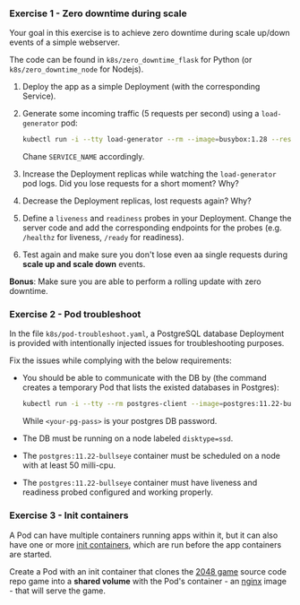 ### Exercise 1 - Zero downtime during scale

Your goal in this exercise is to achieve zero downtime during scale up/down events of a simple webserver.

The code can be found in `k8s/zero_downtime_flask` for Python (or `k8s/zero_downtime_node` for Nodejs).

1. Deploy the app as a simple Deployment (with the corresponding Service). 
2. Generate some incoming traffic (5 requests per second) using a `load-generator` pod: 
   ```bash
   kubectl run -i --tty load-generator --rm --image=busybox:1.28 --restart=Never -- /bin/sh -c "while sleep 0.2; do (wget -q -O- http://SERVICE_NAME &); done"
   ```
   Chane `SERVICE_NAME` accordingly.    

3. Increase the Deployment replicas while watching the `load-generator` pod logs. Did you lose requests for a short moment? Why?
4. Decrease the Deployment replicas, lost requests again? Why? 
5. Define a `liveness` and `readiness` probes in your Deployment. Change the server code and add the corresponding endpoints for the probes (e.g. `/healthz` for liveness, `/ready` for readiness). 
6. Test again and make sure you don't lose even aa single requests during **scale up and scale down** events.

**Bonus**: Make sure you are able to perform a rolling update with zero downtime. 

### Exercise 2 - Pod troubleshoot

In the file `k8s/pod-troubleshoot.yaml`, a PostgreSQL database Deployment is provided with intentionally injected issues for troubleshooting purposes.

Fix the issues while complying with the below requirements: 

- You should be able to communicate with the DB by (the command creates a temporary Pod that lists the existed databases in Postgres):

  ```bash
  kubectl run -i --tty --rm postgres-client --image=postgres:11.22-bullseye --restart=Never -- /bin/sh -c "PGPASSWORD=<your-pg-pass> psql -h mysql-service -U postgres -c '\list'"
  ```
  
  While `<your-pg-pass>` is your postgres DB password.

- The DB must be running on a node labeled `disktype=ssd`.
- The `postgres:11.22-bullseye` container must be scheduled on a node with at least 50 milli-cpu.
- The `postgres:11.22-bullseye` container must have liveness and readiness probed configured and working properly. 

### Exercise 3 - Init containers

A Pod can have multiple containers running apps within it, but it can also have one or more [init containers](https://kubernetes.io/docs/concepts/workloads/pods/init-containers/), which are run before the app containers are started.

Create a Pod with an init container that clones the [2048 game](https://github.com/gabrielecirulli/2048) source code repo game into a **shared volume** with the Pod's container - an [nginx](https://hub.docker.com/_/nginx) image - that will serve the game.   




